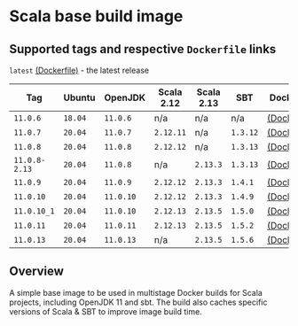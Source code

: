 # Scala base build image

## Supported tags and respective `Dockerfile` links
`latest` [(Dockerfile)](https://github.com/topaztechnology/sbt-java11-build/blob/master/Dockerfile) - the latest release

|   Tag         | Ubuntu  | OpenJDK   | Scala 2.12 | Scala 2.13 |  SBT     | Dockerfile |
|---------------|---------|-----------|------------|------------|----------|------------|
| `11.0.6`      | `18.04` | `11.0.6`  |    n/a     |    n/a     |   n/a    | [(Dockerfile)](https://github.com/topaztechnology/sbt-java11-build/blob/11.0.6/Dockerfile) |
| `11.0.7`      | `20.04` | `11.0.7`  | `2.12.11`  |    n/a     | `1.3.12` | [(Dockerfile)](https://github.com/topaztechnology/sbt-java11-build/blob/11.0.7/Dockerfile) |
| `11.0.8`      | `20.04` | `11.0.8`  | `2.12.12`  |    n/a     | `1.3.13` | [(Dockerfile)](https://github.com/topaztechnology/sbt-java11-build/blob/11.0.8/Dockerfile) |
| `11.0.8-2.13` | `20.04` | `11.0.8`  |    n/a     | `2.13.3`   | `1.3.13` | [(Dockerfile)](https://github.com/topaztechnology/sbt-java11-build/blob/11.0.8-2.13/Dockerfile) |
| `11.0.9`      | `20.04` | `11.0.9`  | `2.12.12`  | `2.13.3`   | `1.4.1`  | [(Dockerfile)](https://github.com/topaztechnology/sbt-java11-build/blob/11.0.9/Dockerfile) |
| `11.0.10`     | `20.04` | `11.0.10` | `2.12.12`  | `2.13.3`   | `1.4.9`  | [(Dockerfile)](https://github.com/topaztechnology/sbt-java11-build/blob/11.0.10/Dockerfile) |
| `11.0.10_1`   | `20.04` | `11.0.10` | `2.12.13`  | `2.13.5`   | `1.5.0`  | [(Dockerfile)](https://github.com/topaztechnology/sbt-java11-build/blob/11.0.10_1/Dockerfile) |
| `11.0.11`     | `20.04` | `11.0.11` | `2.12.13`  | `2.13.5`   | `1.5.2`  | [(Dockerfile)](https://github.com/topaztechnology/sbt-java11-build/blob/11.0.11/Dockerfile) |
| `11.0.13`     | `20.04` | `11.0.13` |    n/a     | `2.13.5`   | `1.5.6`  | [(Dockerfile)](https://github.com/topaztechnology/sbt-java11-build/blob/11.0.13/Dockerfile) |

## Overview

A simple base image to be used in multistage Docker builds for Scala projects, including OpenJDK 11 and sbt. The build also caches specific versions of Scala & SBT to improve image build time.
